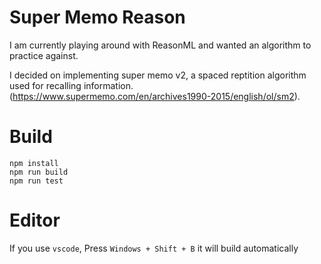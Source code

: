 # Super Memo Reason

I am currently playing around with ReasonML and wanted an algorithm to practice against.

I decided on implementing super memo v2, a spaced reptition algorithm used for recalling information. (https://www.supermemo.com/en/archives1990-2015/english/ol/sm2).

# Build
```
npm install
npm run build
npm run test
```

# Editor
If you use `vscode`, Press `Windows + Shift + B` it will build automatically
